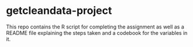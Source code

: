 # getcleandata-project
This repo contains the R script for completing the assignment as well as a README file explaining the steps taken and a codebook for the variables in it.
